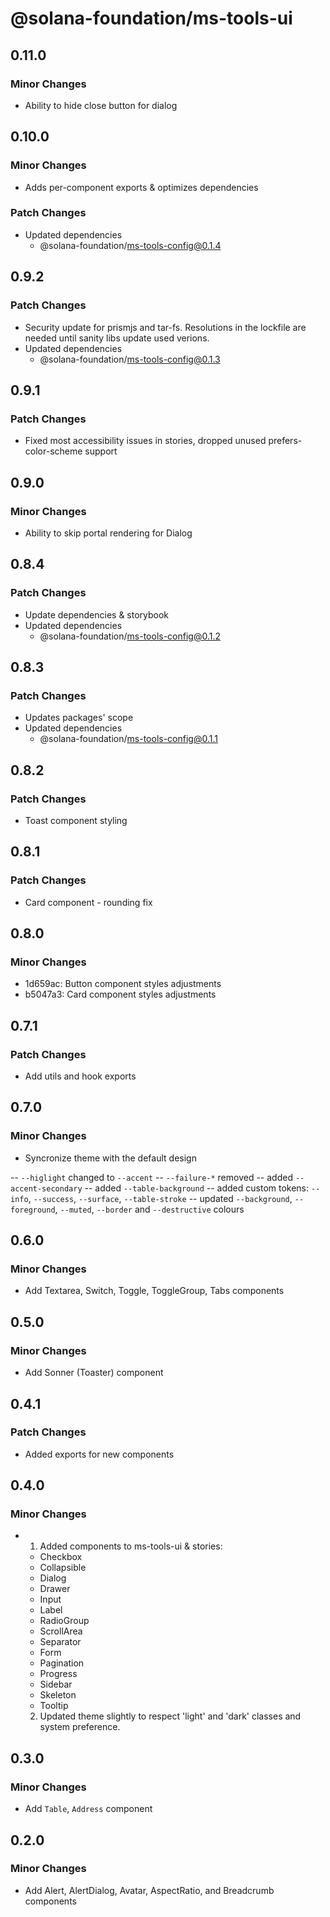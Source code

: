# @solana-foundation/ms-tools-ui

## 0.11.0

### Minor Changes

- Ability to hide close button for dialog

## 0.10.0

### Minor Changes

- Adds per-component exports & optimizes dependencies

### Patch Changes

- Updated dependencies
  - @solana-foundation/ms-tools-config@0.1.4

## 0.9.2

### Patch Changes

- Security update for prismjs and tar-fs. Resolutions in the lockfile are needed until sanity libs update used verions.
- Updated dependencies
  - @solana-foundation/ms-tools-config@0.1.3

## 0.9.1

### Patch Changes

- Fixed most accessibility issues in stories, dropped unused prefers-color-scheme support

## 0.9.0

### Minor Changes

- Ability to skip portal rendering for Dialog

## 0.8.4

### Patch Changes

- Update dependencies & storybook
- Updated dependencies
  - @solana-foundation/ms-tools-config@0.1.2

## 0.8.3

### Patch Changes

- Updates packages' scope
- Updated dependencies
  - @solana-foundation/ms-tools-config@0.1.1

## 0.8.2

### Patch Changes

- Toast component styling

## 0.8.1

### Patch Changes

- Card component - rounding fix

## 0.8.0

### Minor Changes

- 1d659ac: Button component styles adjustments
- b5047a3: Card component styles adjustments

## 0.7.1

### Patch Changes

- Add utils and hook exports

## 0.7.0

### Minor Changes

- Syncronize theme with the default design

-- `--higlight` changed to `--accent`
-- `--failure-*` removed
-- added `--accent-secondary`
-- added `--table-background`
-- added custom tokens: `--info`, `--success`, `--surface`, `--table-stroke`
-- updated `--background`, `--foreground`, `--muted`, `--border` and `--destructive` colours

## 0.6.0

### Minor Changes

- Add Textarea, Switch, Toggle, ToggleGroup, Tabs components

## 0.5.0

### Minor Changes

- Add Sonner (Toaster) component

## 0.4.1

### Patch Changes

- Added exports for new components

## 0.4.0

### Minor Changes

- 1. Added components to ms-tools-ui & stories:

  - Checkbox
  - Collapsible
  - Dialog
  - Drawer
  - Input
  - Label
  - RadioGroup
  - ScrollArea
  - Separator
  - Form
  - Pagination
  - Progress
  - Sidebar
  - Skeleton
  - Tooltip

  2. Updated theme slightly to respect 'light' and 'dark' classes and system preference.

## 0.3.0

### Minor Changes

- Add `Table`, `Address` component

## 0.2.0

### Minor Changes

- Add Alert, AlertDialog, Avatar, AspectRatio, and Breadcrumb components
